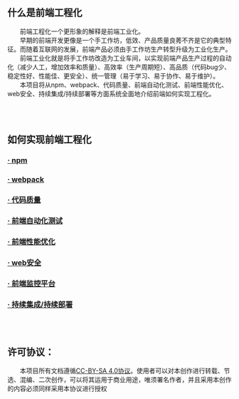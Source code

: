 ## 什么是前端工程化
&emsp;&emsp;前端工程化一个更形象的解释是前端工业化。
<br/>
&emsp;&emsp;早期的前端开发更像是一个手工作坊，低效、产品质量良莠不齐是它的典型特征。而随着互联网的发展，前端产品必须由手工作坊生产转型升级为工业化生产。
<br/>
&emsp;&emsp;前端工业化就是将手工作坊改造为工业车间，以实现前端产品生产过程的自动化（减少人工，增加效率和质量）、高效率（生产周期短）、高品质（代码bug少、稳定性好、性能佳、更安全）、统一管理（易于学习、易于协作、易于维护）。
<br/>
&emsp;&emsp;本项目将从npm、webpack、代码质量、前端自动化测试、前端性能优化、web安全、持续集成/持续部署等方面系统全面地介绍前端如何实现工程化。
<br/>

<br/>
<br/>

## 如何实现前端工程化
### [· npm](https://github.com/jacksplwxy/npm)
### [· webpack](https://github.com/jacksplwxy/webpack)
### [· 代码质量](https://github.com/jacksplwxy/Good-Code)
### [· 前端自动化测试](https://github.com/jacksplwxy/AutoTest)
### [· 前端性能优化](https://github.com/jacksplwxy/FrontEndPerformanceOptimization)
### [· web安全](https://github.com/jacksplwxy/security)
### [· 前端监控平台](https://github.com/jacksplwxy/Front-End-Monitoring-Platform)
### [· 持续集成/持续部署](https://github.com/jacksplwxy/CI-CD)


<br/>
<br/>

## 许可协议：
&emsp;&emsp;本项目所有文档遵循[CC-BY-SA 4.0协议](https://creativecommons.org/licenses/by-sa/4.0/deed.zh)。使用者可以对本创作进行转载、节选、混编、二次创作，可以将其运用于商业用途，唯须署名作者，并且采用本创作的内容必须同样采用本协议进行授权





